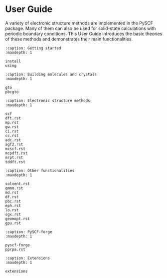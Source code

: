 # User Guide

A variety of electronic structure methods are implemented in the PySCF package.
Many of them can also be used for solid-state calculations with periodic
boundary conditions.  This User Guide introduces the basic theories of these
methods and demonstrates their main functionalities.

```{toctree}
:caption: Getting started
:maxdepth: 1

install
using
```

```{toctree}
:caption: Building molecules and crystals
:maxdepth: 1

gto
pbcgto
```

```{toctree}
:caption: Electronic structure methods
:maxdepth: 1

scf
dft.rst
mp.rst
gw.rst
ci.rst
cc.rst
adc.rst
agf2.rst
mcscf.rst
mcpdft.rst
mrpt.rst
tddft.rst
```

```{toctree}
:caption: Other functionalities
:maxdepth: 1

solvent.rst
qmmm.rst
md.rst
df.rst
pbc.rst
eph.rst
lo.rst
sgx.rst
geomopt.rst
gpu.rst
```

```{toctree}
:caption: PySCF-forge
:maxdepth: 1

pyscf-forge
pprpa.rst
```

```{toctree}
:caption: Extensions
:maxdepth: 1

extensions
```

